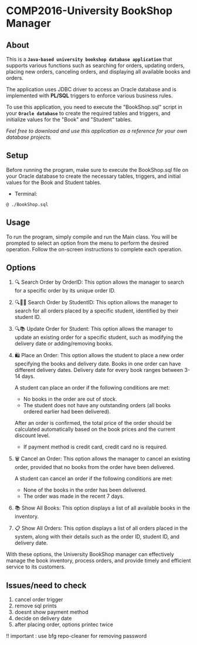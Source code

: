 # COMP2016-University BookShop Manager

## About 
This is a **`Java-based university bookshop database application`** that supports various functions such as searching for orders, updating orders, placing new orders, canceling orders, and displaying all available books and orders.

The application uses JDBC driver to access an Oracle database and is implemented with **PL/SQL** triggers to enforce various business rules.

To use this application, you need to execute the "BookShop.sql" script in your **`Oracle database`** to create the required tables and triggers, and initialize values for the "Book" and "Student" tables.

*Feel free to download and use this application as a reference for your own database projects.*

## Setup

Before running the program, make sure to execute the BookShop.sql file on your Oracle database to create the necessary tables, triggers, and initial values for the Book and Student tables.

- Terminal: 

```@ ./BookShop.sql```

## Usage

To run the program, simply compile and run the Main class. You will be prompted to select an option from the menu to perform the desired operation. Follow the on-screen instructions to complete each operation.

## Options 

1. 🔍 Search Order by OrderID: This option allows the manager to search for a specific order by its unique order ID.

2. 🔍👩‍💻 Search Order by StudentID: This option allows the manager to search for all orders placed by a specific student, identified by their student ID.

3. 🔍📚 Update Order for Student: This option allows the manager to update an existing order for a specific student, such as modifying the delivery date or adding/removing books.

4. 🛍️ Place an Order: This option allows the student to place a new order specifying the books and delivery date. Books in one order can have different delivery dates. Delivery date for every book ranges between 3-14 days.

   A student can place an order if the following conditions are met:
   - No books in the order are out of stock.
   - The student does not have any outstanding orders (all books ordered earlier had been delivered).
   
   After an order is confirmed, the total price of the order should be calculated automatically based on the book prices and the current discount level.
   
   - If payment method is credit card, credit card no is required.

5. 🗑️ Cancel an Order: This option allows the manager to cancel an existing order, provided that no books from the order have been delivered.

   A student can cancel an order if the following conditions are met:
   - None of the books in the order has been delivered.
   - The order was made in the recent 7 days.

6. 📚 Show All Books: This option displays a list of all available books in the inventory.

7. 📋 Show All Orders: This option displays a list of all orders placed in the system, along with their details such as the order ID, student ID, and delivery date.

With these options, the University BookShop manager can effectively manage the book inventory, process orders, and provide timely and efficient service to its customers.


## Issues/need to check

1) cancel order trigger
2) remove sql prints
3) doesnt show payment method
4) decide on delivery date
5) after placing order, options printec twice

!! important : use bfg repo-cleaner for removing password 
